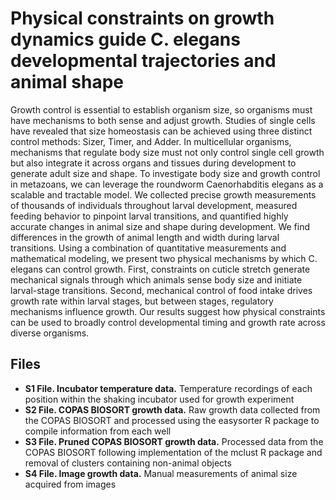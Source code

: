 # Physical constraints on growth dynamics guide C. elegans developmental trajectories and animal shape
Growth control is essential to establish organism size, so organisms must have mechanisms to both sense and adjust growth. Studies of single cells have revealed that size homeostasis can be achieved using three distinct control methods: Sizer, Timer, and Adder. In multicellular organisms, mechanisms that regulate body size must not only control single cell growth but also integrate it across organs and tissues during development to generate adult size and shape. To investigate body size and growth control in metazoans, we can leverage the roundworm Caenorhabditis elegans as a scalable and tractable model. We collected precise growth measurements of thousands of individuals throughout larval development, measured feeding behavior to pinpoint larval transitions, and quantified highly accurate changes in animal size and shape during development. We find differences in the growth of animal length and width during larval transitions. Using a combination of quantitative measurements and mathematical modeling, we present two physical mechanisms by which C. elegans can control growth. First, constraints on cuticle stretch generate mechanical signals through which animals sense body size and initiate larval-stage transitions. Second, mechanical control of food intake drives growth rate within larval stages, but between stages, regulatory mechanisms influence growth. Our results suggest how physical constraints can be used to broadly control developmental timing and growth rate across diverse organisms.

## Files
- **S1 File. Incubator temperature data.** Temperature recordings of each position within the shaking incubator used for growth experiment
- **S2 File. COPAS BIOSORT growth data.** Raw growth data collected from the COPAS BIOSORT and processed using the easysorter R package to compile information from each well
- **S3 File. Pruned COPAS BIOSORT growth data.** Processed data from the COPAS BIOSORT following implementation of the mclust R package and removal of clusters containing non-animal objects
- **S4 File. Image growth data.** Manual measurements of animal size acquired from images
